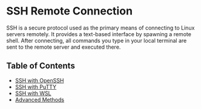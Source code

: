 <h1> SSH Remote Connection </h1>

SSH is a secure protocol used as the primary means of connecting to Linux servers remotely. It provides a text-based interface by spawning a remote shell. After connecting, all commands you type in your local terminal are sent to the remote server and executed there.

<h2> Table of Contents </h2>

- [SSH with OpenSSH](./ssh_openssh.md)
- [SSH with PuTTY](./ssh_putty.md)
- [SSH with WSL](./ssh_wsl.md)
- [Advanced Methods](./advanced_methods/advanced_methods.md)